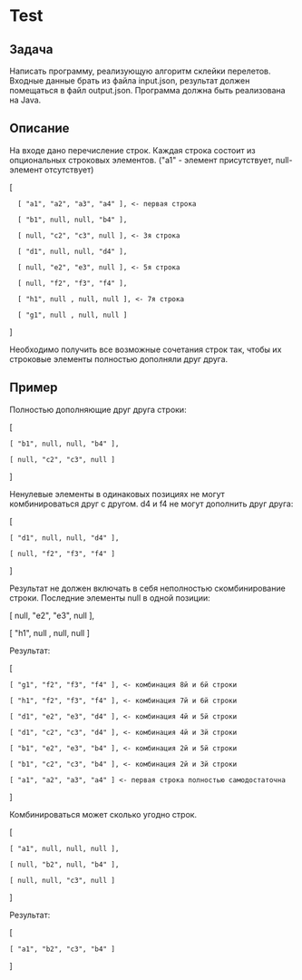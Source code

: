 # Test

## Задача
Написать программу, реализующую алгоритм склейки перелетов. 
Входные данные брать из файла input.json, результат должен помещаться в файл output.json. 
Программа должна быть реализована на Java.
## Описание
На входе дано перечисление строк. Каждая строка состоит из опциональных строковых элементов. ("a1" - элемент присутствует, null- элемент отсутствует) 

[

      [ "a1", "a2", "a3", "a4" ], <- первая строка 

      [ "b1", null, null, "b4" ], 

      [ null, "c2", "c3", null ], <- 3я строка 

      [ "d1", null, null, "d4" ], 

      [ null, "e2", "e3", null ], <- 5я строка 

      [ null, "f2", "f3", "f4" ], 

      [ "h1", null , null, null ], <- 7я строка 

      [ "g1", null , null, null ] 
      
] 

Необходимо получить все возможные сочетания строк так, чтобы их строковые элементы полностью дополняли друг друга. 
## Пример
Полностью дополняющие друг друга строки:

[ 

    [ "b1", null, null, "b4" ], 

    [ null, "c2", "c3", null ] 
  
] 

Ненулевые элементы в одинаковых позициях не могут комбинироваться друг с другом. 
d4 и f4 не могут дополнить друг друга:

[ 

    [ "d1", null, null, "d4" ], 

    [ null, "f2", "f3", "f4" ] 
  
] 

Результат не должен включать в себя неполностью скомбинирование строки. 
Последние элементы null в одной позиции:

[ null, "e2", "e3", null ], 

[ "h1", null , null, null ] 

Результат: 

[ 

    [ "g1", "f2", "f3", "f4" ], <- комбинация 8й и 6й строки
    
    [ "h1", "f2", "f3", "f4" ], <- комбинация 7й и 6й строки 
    
    [ "d1", "e2", "e3", "d4" ], <- комбинация 4й и 5й строки 
    
    [ "d1", "c2", "c3", "d4" ], <- комбинация 4й и 3й строки 
    
    [ "b1", "e2", "e3", "b4" ], <- комбинация 2й и 5й строки 
    
    [ "b1", "c2", "c3", "b4" ], <- комбинация 2й и 3й строки 
    
    [ "a1", "a2", "a3", "a4" ] <- первая строка полностью самодостаточна 
  
] 

Комбинироваться может сколько угодно строк. 

[ 

    [ "a1", null, null, null ],
    
    [ null, "b2", null, "b4" ],
    
    [ null, null, "c3", null ] 
  
] 

Результат: 

[ 

    [ "a1", "b2", "c3", "b4" ]
  
]
